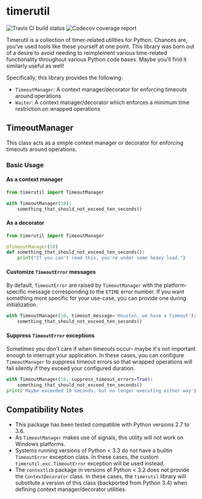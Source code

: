 # timerutil

![Travis CI build status](https://img.shields.io/travis/TylerHendrickson/timerutil.svg)
![Codecov coverage report](https://img.shields.io/codecov/c/github/sgrepo/celery-unique.svg)

Timerutil is a collection of timer-related utilities for Python.  Chances are, you've used tools like 
these yourself at one point.  This library was born out of a desire to avoid needing to reimplement 
various time-related functionality throughout various Python code bases.  Maybe you'll find it similarly 
useful as well!

Specifically, this library provides the following:
- `TimeoutManager`: A context manager/decorator for enforcing timeouts around operations
- `Waiter`: A context manager/decorator which enforces a minimum time restriction on wrapped operations


## TimeoutManager

This class acts as a simple context manager or decorator for enforcing timeouts around operations.


### Basic Usage


#### As a context manager

```python
from timerutil import TimeoutManager

with TimeoutManager(10):
    something_that_should_not_exceed_ten_seconds()
```


#### As a decorator

```python
from timerutil import TimeoutManager

@TimeoutManager(10)
def something_that_should_not_exceed_ten_seconds():
    print("If you can't read this, you're under some heavy load.")
```


#### Customize `TimeoutError` messages

By default, `TimeoutError` are raised by `TimeoutManager` with the platform-specific message 
corresponding to the `ETIME` error number.  If you want something more specific for your use-case,
you can provide one during initialization.

```python
with TimeoutManager(10, timeout_message='Houston, we have a timeout'):
    something_that_should_not_exceed_ten_seconds()
```


#### Suppress `TimeoutError` exceptions

Sometimes you don't care if when timeouts occur- maybe it's not important enough to interrupt your application.
In these cases, you can configure `TimeoutManager` to suppress timeout errors so that wrapped operations 
will fail silently if they exceed your configured duration.

```python
with TimeoutManager(10, suppress_timeout_errors=True):
    something_that_should_not_exceed_ten_seconds()
print('Maybe exceeded 10 seconds, but no longer executing either way')
```

## Compatibility Notes

- This package has been tested compatible with Python versions 2.7 to 3.6.
- As `TimeoutManager` makes use of signals, this utility will not work on Windows platforms.
- Systems running versions of Python < 3.3 do not have a builtin `TimeoutError` exception class.
In these cases, the custom `timerutil.exc.TimeoutError` exception will be used instead.
- The `contextlib` package in versions of Python < 3.2 does not provide the `ContextDecorator` class.
In these cases, the `timerutil` library will substitute a version of this class (backported from Python 3.4) 
when defining context manager/decorator utilities.
